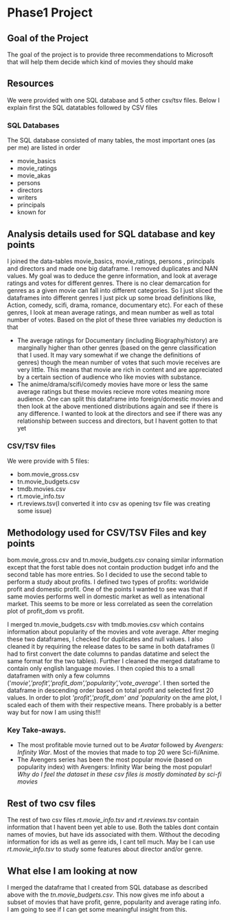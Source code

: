 # Phase1 Project
## Goal of the Project
The goal of the project is to provide three recommendations to Microsoft that will help them decide which kind of movies they should make
## Resources
We were provided with one SQL database and 5 other csv/tsv files. Below I explain first the SQL datatables followed by CSV files
### SQL Databases 
The SQL database consisted of many tables, the most important ones (as per me) are listed in order
* movie_basics 
* movie_ratings
* movie_akas
* persons
* directors
* writers
* principals
* known for
## Analysis details used for SQL database and key points
I joined the data-tables movie_basics, movie_ratings, persons , principals and directors  and made one big dataframe. I removed duplicates and NAN values. My goal was to deduce the genre information, and look at average ratings and votes for different genres. There is no clear demarcation for genres as a given movie can fall into different categories. So I just sliced the dataframes into different genres I just pick up some broad definitions like, Action, comedy, scifi, drama, romance, documentary etc).
For each of these genres, I look at mean average ratings, and mean number as well as total number of votes.
Based on the plot of these three variables my deduction is that
* The average ratings for Documentary (including Biography/history) are marginally higher than other genres (based on the genre classification that I used. It may vary somewhat if we change the definitions of genres) though the mean number of votes that such movie receives are very little. This means that movie are rich in content and are appreciated by a certain section of audience who like movies with substance.
* The anime/drama/scifi/comedy movies have more or less the same average ratings but these movies recieve more votes meaning more audience.
One can split this dataframe into foreign/domestic movies and then look at the above mentioned distributions again and see if there is any difference. I wanted to look at the directors and see if there was any relationship between success and directors, but I havent gotten to that yet

### CSV/TSV files
We were provide with 5 files:
* bom.movie_gross.csv
* tn.movie_budgets.csv
* tmdb.movies.csv
* rt.movie_info.tsv
* rt.reviews.tsv(I converted it into csv as opening tsv file was creating some issue)

## Methodology used for CSV/TSV Files and key points
bom.movie_gross.csv and tn.movie_budgets.csv conaing similar information except that the forst table does not contain production budget info and the second table has more entries. So I decided to use the second table to perform a study about profits. I defined two types of profits: worldwide profit and domestic profit. One of the points I wanted to see was that if same movies performs well in domestic market as well as intenational market. This seems to be more or less correlated as seen the correlation plot of profit_dom vs profit.

I merged tn.movie_budgets.csv with tmdb.movies.csv which contains information about popularity of the movies and vote average. After meging these two dataframes, I checked for duplicates and null values. I also cleaned it by requiring the release dates to be same in both dataframes (I had to first convert the date columns to pandas datatime and select the same format for the two tables). Further I cleaned the merged dataframe to contain only english language movies. I then copied this to a small dataframen with only a few columns ('*movie','profit','profit_dom','popularity','vote_average'*. I then sorted the dataframe in descending order based on total profit and selected first 20 values. In order to plot *'profit','profit_dom' and 'popularity* on the ame plot, I scaled each of them with their respective means. There probably is a better way but for now I am using this!!!
### Key Take-aways.
* The most profitable movie turned out to be *Avatar* followed by *Avengers: Infinity War*. Most of the movies that made to top 20 were Sci-fi/Anime.
* The Avengers series has been the most popular movie (based on popularity index) with Avengers: Infinity War being the most popular! *Why do I feel the dataset in these csv files is mostly dominated by sci-fi movies*

## Rest of two csv files
The rest of two csv files *rt.movie_info.tsv* and *rt.reviews.tsv* contain information that I havent been yet able to use. Both the tables dont contain names of movies, but have ids associated with them. Without the decoding information for ids as well as genre ids, I cant tell much. May be I can use *rt.movie_info.tsv*  to study some features about director and/or genre. 

## What else I am looking at now
I merged the dataframe that I created from SQL database as described above with the *tn.movie_budgets.csv*. This now gives me info about a subset of movies that have profit, genre, popularity and average rating info. I am going to see if I can get some meaningful insight from this. 


